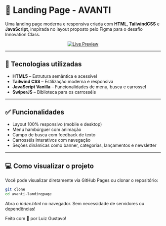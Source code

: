 # 🌟 Landing Page - AVANTI

Uma landing page moderna e responsiva criada com **HTML**, **TailwindCSS** e **JavaScript**, inspirada no layout proposto pelo Figma para o desafio Innovation Class.

<p align="center">
  <a href="https://luiz-przygoda.github.io/Teste_Tecnico_Landing_Page_AVANTI/" target="_blank">
    <img src="https://img.shields.io/badge/Live%20Preview-Online-blue?style=for-the-badge&logo=github" alt="Live Preview"/>
  </a>
</p>

--- 

## 🚀 Tecnologias utilizadas

- **HTML5** – Estrutura semântica e acessível  
- **Tailwind CSS** – Estilização moderna e responsiva  
- **JavaScript Vanilla** – Funcionalidades de menu, busca e carrossel  
- **SwiperJS** – Biblioteca para os carrosséis

---

## ✅ Funcionalidades

- Layout 100% responsivo (mobile e desktop)  
- Menu hambúrguer com animação  
- Campo de busca com feedback de texto  
- Carrosséis interativos com navegação  
- Seções dinâmicas como banner, categorias, lançamentos e newsletter

---

## 💻 Como visualizar o projeto

Você pode visualizar diretamente via GitHub Pages ou clonar o repositório:

```bash
git clone 
cd avanti-landingpage
``` 
Abra o *index.html* no navegador. Sem necessidade de servidores ou dependências!


Feito com 💙 por Luiz Gustavo!
